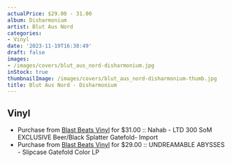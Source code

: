 ```yaml
---
actualPrice: $29.00 - 31.00
album: Disharmonium
artist: Blut Aus Nord
categories:
- Vinyl
date: '2023-11-19T16:38:49'
draft: false
images:
- /images/covers/blut_aus_nord-disharmonium.jpg
inStock: true
thumbnailImage: /images/covers/blut_aus_nord-disharmonium-thumb.jpg
title: Blut Aus Nord - Disharmonium
---
```


## Vinyl
* Purchase from [Blast Beats Vinyl](https://blastbeatsvinyl.com/products/blut-aus-nord-disharmonium-nahab-ltd-300-som-exclusive-beer-black-splatter-gatefold-import) for $31.00 :: Nahab - LTD 300 SoM EXCLUSIVE Beer/Black Splatter Gatefold- Import
* Purchase from [Blast Beats Vinyl](https://blastbeatsvinyl.com/products/blut-aus-nord-disharmonium-undreamable-abysses-slipcase-gatefold-color-lp) for $29.00 :: UNDREAMABLE ABYSSES - Slipcase Gatefold Color LP
